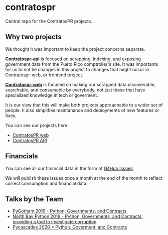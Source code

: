 # contratospr
Central repo for the ContratosPR projects.

## Why two projects

We thought it was important to keep the project concerns separate. 

__[Contratospr-api][contratospr-api]__ is focused on scrapping, indexing, and exposing government data from the Pueto Rico comptroller's site. It was importants for us to not tie changes in this project to changes that might occur in Contratospr-web, or frontend project.

__[Contratospr-web][contratospr-web]__ is focused on making our scrapped data discoverable, searchable, and consumable by everybody, not just those that have specialized knowledge in tech or goverment.

It is our view that this will make both projects approachable to a wider set of people. It also simplifies maintanance and deployments of new features or fixes.

You can see our projects here:

- [ContratosPR web][contratospr-api]
- [ContratosPR API][contratospr-web]

## Financials

You can see all our financial data in the form of [GitHub Issues](https://github.com/code4puertorico/contratospr/issues?utf8=%E2%9C%93&q=is%3Aissue+label%3Afinance).

We will publish these issues once a month at the end of the month to reflect correct consumption and financial data.

## Talks by the Team

- [PyGotham 2019 - Python, Governments, and Contracts](https://youtu.be/8AkKtTXcPJU)
- [North Bay Python 2019 - Python, Governments, and Contracts: providing a tool to investigate corruption](https://youtu.be/Kxu5zMh1bHA)
- [Pycascades 2020 = Python, Goverment, and Contracts](https://youtu.be/vJv4YPKGEzE?t=3152)


[contratospr-api]: https://github.com/code4puertorico/contratospr-api
[contratospr-web]: https://github.com/code4puertorico/contratospr-web
